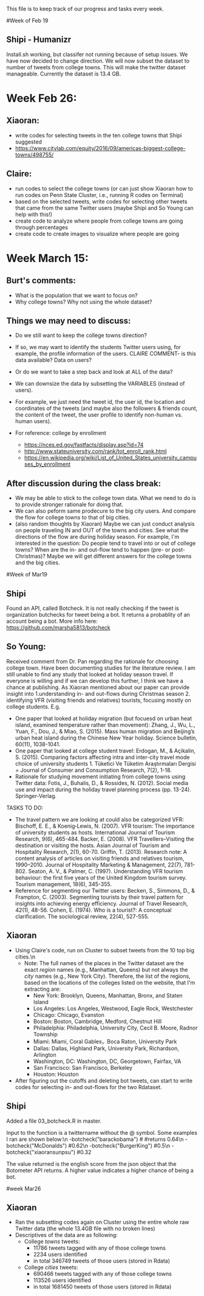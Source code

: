 ﻿This file is to keep track of our progress and tasks every week.

#Week of Feb 19
## Shipi - Humanizr 
Install.sh working, but classifer not running because of setup issues. 
We have now decided to change direction. 
We will now subset the dataset to number of tweets from college towns. 
This will make the twitter dataset manageable. Currently the dataset is 13.4 GB. 

# Week Feb 26:
## Xiaoran:
* write codes for selecting tweets in the ten college towns that Shipi suggested 
* https://www.citylab.com/equity/2016/09/americas-biggest-college-towns/498755/
## Claire:
* run codes to select the college towns 
(or can just show Xiaoran how to run codes on Penn State Cluster, i.e., running R codes on Terminal)
* based on the selected tweets, write codes for selecting other tweets that came 
		from the same Twitter users (maybe Shipi and So Young can help with this!)
* create code to analyze where people from college towns are going through percentages
* create code to create images to visualize where people are going

# Week March 15:
## Burt's comments:
* What is the population that we want to focus on?
* Why college towns? Why not using the whole dataset?
## Things we may need to discuss:
* Do we still want to keep the college towns direction? 
* If so, we may want to identify the students Twitter users using, for example, 
     the profile information of the users.
	CLAIRE COMMENT- is this data available? Data on users?

* Or do we want to take a step back and look at ALL of the data? 
* We can downsize the data by subsetting the VARIABLES (instead of users). 
* For example, we just need the tweet id, the user id, the location and coordinates of the tweets 
	(and maybe also the followers & friends count, the content of the tweet, 
	the user profile to identify non-human vs. human users).
* For reference: college by enrollment 
	- https://nces.ed.gov/fastfacts/display.asp?id=74
	- http://www.stateuniversity.com/rank/tot_enroll_rank.html
	- https://en.wikipedia.org/wiki/List_of_United_States_university_campuses_by_enrollment
## After discussion during the class break:
* We may be able to stick to the college town data. 
	What we need to do is to provide stronger rationale for doing that.
* We can also peform same prodecure to the big city users. 
	And compare the flow for college towns to that of big cities.
* (also random thoughts by Xiaoran) Maybe we can just conduct analysis on people traveling 
	IN and OUT of the towns and cities. 
	See what the directions of the flow are during holiday season. 
	For example, I'm interested in the question: 
	Do people tend to travel into or out of college towns? 
	When are the in- and out-flow tend to happen (pre- or post-Christmas)? 
	Maybe we will get different answers for the college towns and the big cities.

#Week of Mar19
## Shipi
Found an API, called Botcheck. 
	It is not really checking if the tweet is organization butchecks for tweet being a bot. 
	It returns a probablity of an account being a bot. 
	More info here: https://github.com/marsha5813/botcheck
## So Young:
Received comment from Dr. Pan regarding the rationale for choosing college town. 
Have been documenting studies for the literature review. 
I am still unable to find any study that looked at holiday season travel.
If everyone is willing and if we can develop this further, I think we have a chance at publishing. 
As Xiaoran mentioned about our paper can provide insight into 
	1.understanding in- and out-flows during Christmas season
	2. identifying VFR (visiting friends and relatives) tourists, focusing mostly on college students.
E.g. 
* One paper that looked at holiday migration (but focuesd on urban heat island, examined temperature rather than movement): 
	Zhang, J., Wu, L., Yuan, F., Dou, J., & Miao, S. (2015). Mass human migration and Beijing’s urban heat island during the Chinese New Year holiday. Science bulletin, 60(11), 1038-1041.
* One paper that looked at college student travel: 
	Erdogan, M., & Açikalin, S. (2015). Comparing factors affecting intra and inter-city travel mode choice of university students 1. Tüketici Ve Tüketim Araştırmaları Dergisi = Journal of Consumer and Consumption Research, 7(2), 1-18. 
* Rationale for studying movement initiating from college towns using Twitter data: 
	Fotis, J., Buhalis, D., & Rossides, N. (2012). Social media use and impact during the holiday travel planning process (pp. 13-24). Springer-Verlag.

TASKS TO DO:
* The travel pattern we are looking at could also be categorized VFR:
	Bischoff, E. E., & Koenig‐Lewis, N. (2007). VFR tourism: The importance of university students as hosts. International Journal of Tourism Research, 9(6), 465-484.
	Backer, E. (2008). VFR Travellers–Visiting the destination or visiting the hosts. Asian Journal of Tourism and Hospitality Research, 2(1), 60-70.
	Griffin, T. (2013). Research note: A content analysis of articles on visiting friends and relatives tourism, 1990–2010. Journal of Hospitality Marketing & Management, 22(7), 781-802.
	Seaton, A. V., & Palmer, C. (1997). Understanding VFR tourism behaviour: the first five years of the United Kingdom tourism survey. Tourism management, 18(6), 345-355.
* Reference for segmenting our Twitter users: 
	Becken, S., Simmons, D., & Frampton, C. (2003). Segmenting tourists by their travel pattern for insights into achieving energy efficiency. Journal of Travel Research, 42(1), 48-56.
	Cohen, E. (1974). Who is a tourist?: A conceptual clarification. The sociological review, 22(4), 527-555.
## Xiaoran
* Using Claire's code, run on Cluster to subset tweets from the 10 top big cities.\n
	- Note: The full names of the places in the Twitter dataset are the exact *region* names (e.g., Manhattan, Queens) but not always the *city* names (e.g., New York City). 
		Therefore, the list of the regions, based on the locations of the colleges listed on the website, that I'm extracting are:
		- New York: Brooklyn, Queens, Manhattan, Bronx, and Staten Island
		- Los Angeles: Los Angeles, Westwood, Eagle Rock, Westchester
		- Chicago: Chicago, Evanston
		- Boston: Boston, Cambridge, Medford, Chestnut Hill
		- Philadelphia: Philadelphia, University City, Cecil B. Moore, Radnor Township
		- Miami: Miami, Coral Gables，Boca Raton, University Park
		- Dallas: Dallas, Highland Park, University Park, Richardson, Arlington
		- Washington, DC: Washington, DC, Georgetown, Fairfax, VA
		- San Francisco: San Francisco, Berkeley
		- Houston: Houston
* After figuring out the cutoffs and deleting bot tweets, can start to write codes for selecting in- and out-flows for the two Rdataset.

## Shipi
Added a file 03_botcheck.R in master. 

Input to the function is a twittername without the @ symbol. Some examples I ran are shown below:\n
-botcheck("barackobama") #  #returns 0.64\n
-botcheck("McDonalds")   #0.62\n
-botcheck("BurgerKing") #0.5\n
-botcheck("xiaoransunpsu") #0.32

The value returned is the english score from the json object that the Botometer API returns. 
A higher value indicates a higher chance of being a bot. 

#week Mar26

## Xiaoran
* Ran the subsetting codes again on Cluster using the entire whole raw Twitter data 
	(the whole 13.4GB file with no broken lines)
* Descriptives of the data are as following:
	- College *towns* tweets:
		- 11786 tweets tagged with any of those college towns
		- 2234 users identified
		- in total 346749 tweets of those users (stored in Rdata)
	- College *cities* tweets:
		- 690466 tweets tagged with any of those college towns
		- 113526 users identified
		- in total 1681450 tweets of those users (stored in Rdata)

